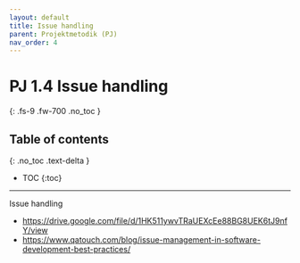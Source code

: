 ```yaml
---
layout: default
title: Issue handling
parent: Projektmetodik (PJ)
nav_order: 4
---
```


# PJ 1.4 Issue handling
{: .fs-9 .fw-700 .no_toc }

## Table of contents
{: .no_toc .text-delta }

- TOC
{:toc}

---

Issue handling
- https://drive.google.com/file/d/1HK511ywvTRaUEXcEe88BG8UEK6tJ9nfY/view   
- https://www.qatouch.com/blog/issue-management-in-software-development-best-practices/   
